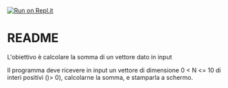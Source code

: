 [![Run on Repl.it](https://repl.it/badge/github/alberto-parravicini-test-organization/assignment-test-vector-sum-andredami)](https://repl.it/github/alberto-parravicini-test-organization/assignment-test-vector-sum-andredami)

# README

L'obiettivo è calcolare la somma di un vettore dato in input

Il programma deve ricevere in input un vettore di dimensione 0 < N <= 10 di interi positivi ()> 0), calcolarne la somma, e stamparla a schermo.
